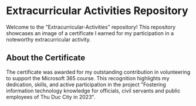 # Extracurricular Activities Repository

Welcome to the "Extracurricular-Activities" repository! This repository showcases an image of a certificate I earned for my participation in a noteworthy extracurricular activity.

## About the Certificate

The certificate was awarded for my outstanding contribution in volunteering to support the Microsoft 365 course. This recognition highlights my dedication, skills, and active participation in the project "Fostering information technology knowledge for officials, civil servants and public employees of Thu Duc City in 2023".
